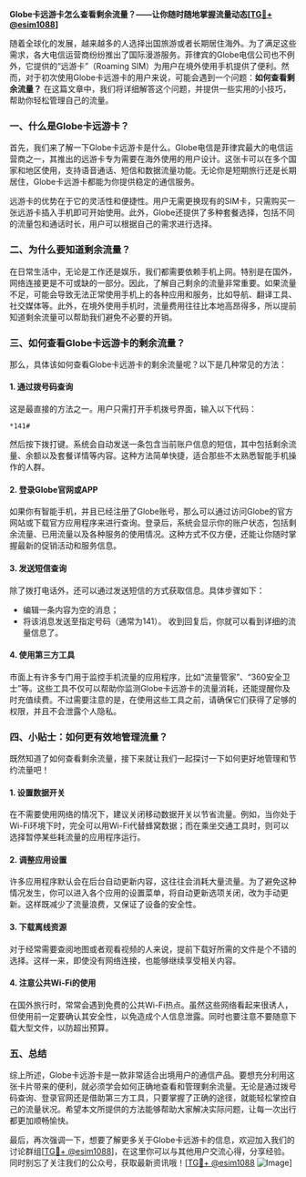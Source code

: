 **Globe卡远游卡怎么查看剩余流量？——让你随时随地掌握流量动态[[TG💪+ @esim1088](https://t.me/s/esim1088)]**

随着全球化的发展，越来越多的人选择出国旅游或者长期居住海外。为了满足这些需求，各大电信运营商纷纷推出了国际漫游服务。菲律宾的Globe电信公司也不例外，它提供的“远游卡”（Roaming SIM）为用户在境外使用手机提供了便利。然而，对于初次使用Globe卡远游卡的用户来说，可能会遇到一个问题：**如何查看剩余流量？** 在这篇文章中，我们将详细解答这个问题，并提供一些实用的小技巧，帮助你轻松管理自己的流量。

### **一、什么是Globe卡远游卡？**

首先，我们来了解一下Globe卡远游卡是什么。Globe电信是菲律宾最大的电信运营商之一，其推出的远游卡专为需要在海外使用的用户设计。这张卡可以在多个国家和地区使用，支持语音通话、短信和数据流量功能。无论你是短期旅行还是长期居住，Globe卡远游卡都能为你提供稳定的通信服务。

远游卡的优势在于它的灵活性和便捷性。用户无需更换现有的SIM卡，只需购买一张远游卡插入手机即可开始使用。此外，Globe还提供了多种套餐选择，包括不同的流量包和通话时长，用户可以根据自己的需求进行选择。

### **二、为什么要知道剩余流量？**

在日常生活中，无论是工作还是娱乐，我们都需要依赖手机上网。特别是在国外，网络连接更是不可或缺的一部分。因此，了解自己剩余的流量非常重要。如果流量不足，可能会导致无法正常使用手机上的各种应用和服务，比如导航、翻译工具、社交媒体等。此外，在境外使用手机时，流量费用往往比本地高昂得多，所以提前知道剩余流量可以帮助我们避免不必要的开销。

### **三、如何查看Globe卡远游卡的剩余流量？**

那么，具体该如何查看Globe卡远游卡的剩余流量呢？以下是几种常见的方法：

#### **1. 通过拨号码查询**
这是最直接的方法之一。用户只需打开手机拨号界面，输入以下代码：
```
*141#
```
然后按下拨打键。系统会自动发送一条包含当前账户信息的短信，其中包括剩余流量、余额以及套餐详情等内容。这种方法简单快捷，适合那些不太熟悉智能手机操作的人群。

#### **2. 登录Globe官网或APP**
如果你有智能手机，并且已经注册了Globe账号，那么可以通过访问Globe的官方网站或下载官方应用程序来进行查询。登录后，系统会显示你的账户状态，包括剩余流量、已用流量以及各种服务的使用情况。这种方式不仅方便，还能让你随时掌握最新的促销活动和服务信息。

#### **3. 发送短信查询**
除了拨打电话外，还可以通过发送短信的方式获取信息。具体步骤如下：
- 编辑一条内容为空的消息；
- 将该消息发送至指定号码（通常为141）。
收到回复后，你就可以看到详细的流量信息了。

#### **4. 使用第三方工具**
市面上有许多专门用于监控手机流量的应用程序，比如“流量管家”、“360安全卫士”等。这些工具不仅可以帮助你监测Globe卡远游卡的流量消耗，还能提醒你及时充值续费。不过需要注意的是，在使用这些工具之前，请确保它们获得了足够的权限，并且不会泄露个人隐私。

### **四、小贴士：如何更有效地管理流量？**

既然知道了如何查看剩余流量，接下来就让我们一起探讨一下如何更好地管理和节约流量吧！

#### **1. 设置数据开关**
在不需要使用网络的情况下，建议关闭移动数据开关以节省流量。例如，当你处于Wi-Fi环境下时，完全可以用Wi-Fi代替蜂窝数据；而在乘坐交通工具时，则可以选择暂停某些耗流量的应用程序运行。

#### **2. 调整应用设置**
许多应用程序默认会在后台自动更新内容，这往往会消耗大量流量。为了避免这种情况发生，你可以进入各个应用的设置菜单，将自动更新选项关闭，改为手动更新。这样既减少了流量浪费，又保证了设备的安全性。

#### **3. 下载离线资源**
对于经常需要查阅地图或者观看视频的人来说，提前下载好所需的文件是个不错的选择。这样一来，即使没有网络连接，也能够继续享受相关内容。

#### **4. 注意公共Wi-Fi的使用**
在国外旅行时，常常会遇到免费的公共Wi-Fi热点。虽然这些网络看起来很诱人，但使用前一定要确认其安全性，以免造成个人信息泄露。同时也要注意不要随意下载大型文件，以防超出预算。

### **五、总结**

综上所述，Globe卡远游卡是一款非常适合出境用户的通信产品。要想充分利用这张卡片带来的便利，就必须学会如何正确地查看和管理剩余流量。无论是通过拨号码查询、登录官网还是借助第三方工具，只要掌握了正确的途径，就能轻松掌控自己的流量状况。希望本文所提供的方法能够帮助大家解决实际问题，让每一次出行都更加顺畅愉快。

最后，再次强调一下，想要了解更多关于Globe卡远游卡的信息，欢迎加入我们的讨论群组[[TG💪+ @esim1088](https://t.me/s/esim1088)]，在这里你可以与其他用户交流心得，分享经验。同时别忘了关注我们的公众号，获取最新资讯哦！[[TG💪+ @esim1088](https://t.me/s/esim1088) ![Image](https://i.postimg.cc/4NQfJmqS/Snipaste-2025-05-13-00-14-12.png)]